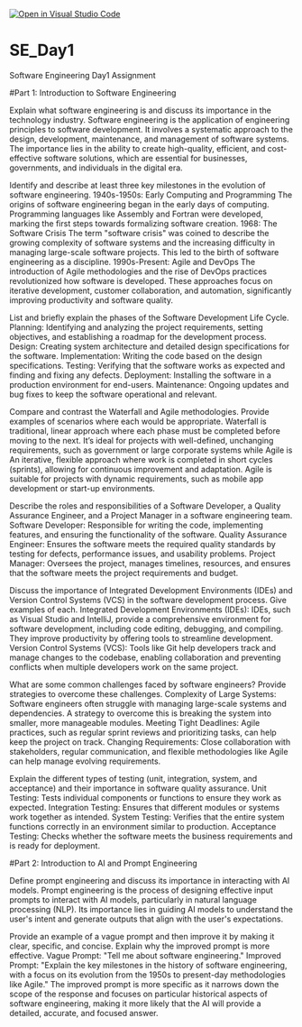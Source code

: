 [![Open in Visual Studio Code](https://classroom.github.com/assets/open-in-vscode-2e0aaae1b6195c2367325f4f02e2d04e9abb55f0b24a779b69b11b9e10269abc.svg)](https://classroom.github.com/online_ide?assignment_repo_id=18554731&assignment_repo_type=AssignmentRepo)
# SE_Day1
Software Engineering Day1 Assignment

#Part 1: Introduction to Software Engineering

Explain what software engineering is and discuss its importance in the technology industry.
Software engineering is the application of engineering principles to software development. It involves a systematic approach to the design, development, maintenance, and management of software systems.
The importance lies in the ability to create high-quality, efficient, and cost-effective software solutions, which are essential for businesses, governments, and individuals in the digital era.

Identify and describe at least three key milestones in the evolution of software engineering.
1940s-1950s: Early Computing and Programming The origins of software engineering began in the early days of computing. Programming languages like Assembly and Fortran were developed, marking the first steps towards formalizing software creation.
1968: The Software Crisis The term "software crisis" was coined to describe the growing complexity of software systems and the increasing difficulty in managing large-scale software projects. This led to the birth of software engineering as a discipline.
1990s-Present: Agile and DevOps The introduction of Agile methodologies and the rise of DevOps practices revolutionized how software is developed. These approaches focus on iterative development, customer collaboration, and automation, significantly improving productivity and software quality.

List and briefly explain the phases of the Software Development Life Cycle.
Planning: Identifying and analyzing the project requirements, setting objectives, and establishing a roadmap for the development process.
Design: Creating system architecture and detailed design specifications for the software.
Implementation: Writing the code based on the design specifications.
Testing: Verifying that the software works as expected and finding and fixing any defects.
Deployment: Installing the software in a production environment for end-users.
Maintenance: Ongoing updates and bug fixes to keep the software operational and relevant.

Compare and contrast the Waterfall and Agile methodologies. Provide examples of scenarios where each would be appropriate.
Waterfall is traditional, linear approach where each phase must be completed before moving to the next. It’s ideal for projects with well-defined, unchanging requirements, such as government or large corporate systems while Agile is An iterative, flexible approach where work is completed in short cycles (sprints), allowing for continuous improvement and adaptation. Agile is suitable for projects with dynamic requirements, such as mobile app development or start-up environments.

Describe the roles and responsibilities of a Software Developer, a Quality Assurance Engineer, and a Project Manager in a software engineering team.
Software Developer: Responsible for writing the code, implementing features, and ensuring the functionality of the software.
Quality Assurance Engineer: Ensures the software meets the required quality standards by testing for defects, performance issues, and usability problems.
Project Manager: Oversees the project, manages timelines, resources, and ensures that the software meets the project requirements and budget.

Discuss the importance of Integrated Development Environments (IDEs) and Version Control Systems (VCS) in the software development process. Give examples of each.
Integrated Development Environments (IDEs): IDEs, such as Visual Studio and IntelliJ, provide a comprehensive environment for software development, including code editing, debugging, and compiling. They improve productivity by offering tools to streamline development.
Version Control Systems (VCS): Tools like Git help developers track and manage changes to the codebase, enabling collaboration and preventing conflicts when multiple developers work on the same project.

What are some common challenges faced by software engineers? Provide strategies to overcome these challenges.
Complexity of Large Systems: Software engineers often struggle with managing large-scale systems and dependencies. A strategy to overcome this is breaking the system into smaller, more manageable modules.
Meeting Tight Deadlines: Agile practices, such as regular sprint reviews and prioritizing tasks, can help keep the project on track.
Changing Requirements: Close collaboration with stakeholders, regular communication, and flexible methodologies like Agile can help manage evolving requirements.

Explain the different types of testing (unit, integration, system, and acceptance) and their importance in software quality assurance.
Unit Testing: Tests individual components or functions to ensure they work as expected.
Integration Testing: Ensures that different modules or systems work together as intended.
System Testing: Verifies that the entire system functions correctly in an environment similar to production.
Acceptance Testing: Checks whether the software meets the business requirements and is ready for deployment.

#Part 2: Introduction to AI and Prompt Engineering


Define prompt engineering and discuss its importance in interacting with AI models.
 Prompt engineering is the process of designing effective input prompts to interact with AI models, particularly in natural language processing (NLP). Its importance lies in guiding AI models to understand the user's intent and generate outputs that align with the user's expectations.

Provide an example of a vague prompt and then improve it by making it clear, specific, and concise. Explain why the improved prompt is more effective.
Vague Prompt: "Tell me about software engineering."
Improved Prompt: "Explain the key milestones in the history of software engineering, with a focus on its evolution from the 1950s to present-day methodologies like Agile."
The improved prompt is more specific as it narrows down the scope of the response and focuses on particular historical aspects of software engineering, making it more likely that the AI will provide a detailed, accurate, and focused answer.
